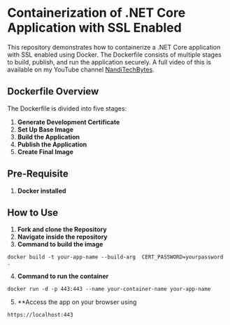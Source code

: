 # Containerization of .NET Core Application with SSL Enabled

This repository demonstrates how to containerize a .NET Core application with SSL enabled using Docker. The Dockerfile consists of multiple stages to build, publish, and run the application securely. A full video of this is available on my YouTube channel [NandiTechBytes](https://youtube.com/@nanditechbytes?si=VAYw-lOAddK1vyB-).


## Dockerfile Overview

The Dockerfile is divided into five stages:

1. **Generate Development Certificate**
2. **Set Up Base Image**
3. **Build the Application**
4. **Publish the Application**
5. **Create Final Image**

## Pre-Requisite
1. **Docker installed**

## How to Use

1. **Fork and clone the Repository**
2. **Navigate inside the repository**
3. **Command to build the image**
```
docker build -t your-app-name --build-arg  CERT_PASSWORD=yourpassword .
```
4. **Command to run the container**
```
docker run -d -p 443:443 --name your-container-name your-app-name
```
5. **Access the app on your browser using
```
https://localhost:443
```